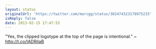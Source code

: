 ```yaml
---
layout: status
originalUrl: 'https://twitter.com/marcgg/status/302474323178975233'
isReply: false
date: 2013-02-15 17:47:53
---
```


"Yes, the clipped logotype at the top of the page is intentional." ~ http://t.co/IADRiIaB
